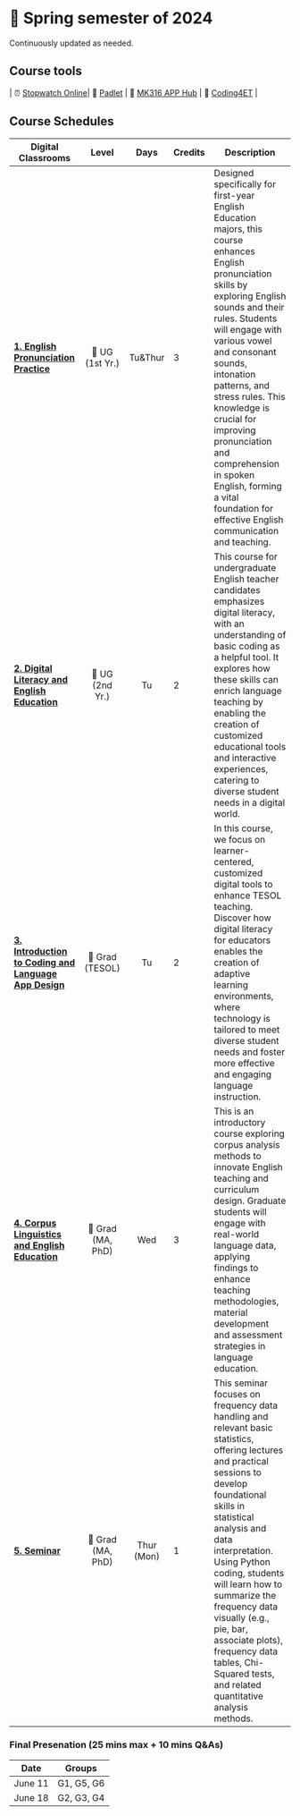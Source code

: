 # 🌱 Spring semester of 2024
Continuously updated as needed.

## Course tools 
| ⏰ [Stopwatch Online](https://time-stuff.com/embed.html)| 📍 [Padlet](https://padlet.com/mirankim316) | 🐳 [MK316 APP Hub](https://mrkim21.github.io) | 📗 [Coding4ET](https://github.com/MK316/Coding4ET/blob/main/README.md) |

## Course Schedules

|Digital Classrooms|Level|Days|Credits|Description|
|---|:---:|:---:|---|---|
|**[1. English Pronunciation Practice](https://github.com/MK316/Spring2024/blob/main/Engpro/readme.md)**|📒 UG (1st Yr.)|Tu&Thur|3|Designed specifically for first-year English Education majors, this course enhances English pronunciation skills by exploring English sounds and their rules. Students will engage with various vowel and consonant sounds, intonation patterns, and stress rules. This knowledge is crucial for improving pronunciation and comprehension in spoken English, forming a vital foundation for effective English communication and teaching.|
|**[2. Digital Literacy and English Education](https://github.com/MK316/Spring2024/blob/main/DLEE/readme.md)**|📙 UG (2nd Yr.)|Tu|2|This course for undergraduate English teacher candidates emphasizes digital literacy, with an understanding of basic coding as a helpful tool. It explores how these skills can enrich language teaching by enabling the creation of customized educational tools and interactive experiences, catering to diverse student needs in a digital world.|
|**[3. Introduction to Coding and Language App Design](https://github.com/MK316/Spring2024/blob/main/DLTESOL/readme.md)** |📗 Grad (TESOL)|Tu|2|In this course, we focus on learner-centered, customized digital tools to enhance TESOL teaching. Discover how digital literacy for educators enables the creation of adaptive learning environments, where technology is tailored to meet diverse student needs and foster more effective and engaging language instruction.|
|**[4. Corpus Linguistics and English Education](https://github.com/MK316/Spring2024/blob/main/Corpus/readme.md)** |📘 Grad (MA, PhD)|Wed|3|This is an introductory course exploring corpus analysis methods to innovate English teaching and curriculum design. Graduate students will engage with real-world language data, applying findings to enhance teaching methodologies, material development and assessment strategies in language education.|
|**[5. Seminar](https://github.com/MK316/Spring2024/blob/main/Seminar/readme.md)**|📘 Grad (MA, PhD)|Thur (Mon)|1|This seminar focuses on frequency data handling and relevant basic statistics, offering lectures and practical sessions to develop foundational skills in statistical analysis and data interpretation. Using Python coding, students will learn how to summarize the frequency data visually (e.g., pie, bar, associate plots), frequency data tables, Chi-Squared tests, and related quantitative analysis methods. |

### Final Presenation (25 mins max + 10 mins Q&As)

|Date | Groups|
|--|--|
|June 11| G1, G5, G6|
|June 18| G2, G3, G4|




